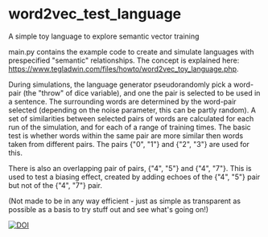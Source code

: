 # word2vec_test_language
A simple toy language to explore semantic vector training

main.py contains the example code to create and simulate languages with prespecified "semantic" relationships. The concept is explained here: https://www.tegladwin.com/files/howto/word2vec_toy_language.php.

During simulations, the language generator pseudorandomly pick a word-pair (the "throw" of dice variable), and one the pair is selected to be used in a sentence. The surrounding words are determined by the word-pair selected (depending on the noise parameter, this can be partly random). A set of similarities between selected pairs of words are calculated for each run of the simulation, and for each of a range of training times. The basic test is whether words within the same pair are more similar then words taken from different pairs. The pairs {"0", "1"} and {"2", "3"} are used for this.

There is also an overlapping pair of pairs, {"4", "5"} and {"4", "7"}. This is used to test a biasing effect, created by adding echoes of the {"4", "5"} pair but not of the {"4", "7"} pair.

(Not made to be in any way efficient - just as simple as transparent as possible as a basis to try stuff out and see what's going on!)


[![DOI](https://zenodo.org/badge/583027151.svg)](https://zenodo.org/badge/latestdoi/583027151)

